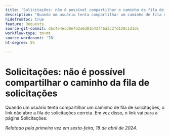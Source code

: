 ```yaml
---
title: "Solicitações: não é possível compartilhar o caminho da fila de solicitações"
description: "Quando um usuário tenta compartilhar um caminho de fila de solicitações, o link não abre a fila de solicitações correta. Em vez disso, o link vai para a página Solicitações."
hidefromtoc: true
feature: Requests
source-git-commit: dbc4e4ecd9e7b2a6d01b43f46a3c2fd128c1d1dc
workflow-type: tm+mt
source-wordcount: '70'
ht-degree: 5%

---
```



# Solicitações: não é possível compartilhar o caminho da fila de solicitações

Quando um usuário tenta compartilhar um caminho de fila de solicitações, o link não abre a fila de solicitações correta. Em vez disso, o link vai para a página Solicitações.

_Relatado pela primeira vez em sexta-feira, 18 de abril de 2024._
